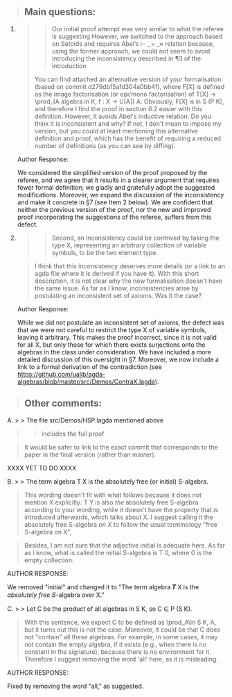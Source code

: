 > Main questions:
> ---------------
> 

1.  > > Our initial proof attempt was very similar to what the referee is
    > > suggesting
    > > However, we switched to the approach based on Setoids and requires Abel’s ⊢ _ ▹ _≈
    > > relation because, using the former approach, we could not seem to avoid introducing the
    > > inconsistency described in ¶3 of the introduction
    > 
    > You can find attached an alternative version of your formalisation
    > (based on commit d279db15afd304a0bb4f),
    > where F[X] is defined as the image factorisation (or epi/mono
    > factorisation) of T[X] -> \prod_(A algebra in K, f : X -> U[A]) A.
    > Obviously, F[X] is in S (P K), and therefore I find the proof in
    > section 6.2 easier with this definition.
    > However, it avoids Abel's inductive relation. Do you think it is
    > inconsistent and why? If not, I don't mean to impose my version, but
    > you could at least mentioning this alternative
    > definition and proof, which has the benefit of requiring a reduced
    > number of definitions (as you can see by diffing).
    
    Author Response: 
    
    We considered the simplified version of the proof proposed by the referee, and we agree that it results
    in a clearer argument that requires fewer formal definition; we gladly and gratefully adopt the suggested 
    modifications.  Moreover, we expand the discussion of the inconsistency and make it concrete in §7 (see
    Item 2 below). We are confident that neither the previous version of the proof, nor the new and improved
    proof incorporating the suggestions of the referee, suffers from this defect.


2.  > > Second, an inconsistency could be contrived by taking the
    > > type X, representing an arbitrary collection of variable symbols, to be the two element type.

    > I think that this inconsistency deserves more details (or a link to an agda file where it is derived
    > if you have it). With this short description, it is not clear why the new formalisation doesn't have 
    > the same issue. As far as I know, inconsistencies arise by postulating an inconsistent set of axioms. 
    > Was it the case?
   
    Author Response:
   
    While we did not postulate an inconsistent set of axioms, the defect was that we were not careful to 
    restrict the type X of variable symbols, leaving it arbitrary.  This makes the proof incorrect, since 
    it is not valid for all X, but only those for which there exists surjections onto the algebras in the
    class under consideration.  We have included a more detailed discussion of this oversight in §7.
    Moreover, we now include a link to a formal derivation of the contradiction
    (see https://github.com/ualib/agda-algebras/blob/master/src/Demos/ContraX.lagda).
   


> Other comments:
> ---------------

A. > > The file src/Demos/HSP.lagda mentioned above
   > > includes the full proof

   > It would be safer to link to the exact commit that corresponds to the
   > paper in the final version (rather than master).
   
   XXXX YET TO DO XXXX


B. > > The term algebra T X is the absolutely free (or initial) S-algebra.

   > This wording doesn't fit with what follows because it does not mention X explicitly: T Y is also *the* 
   > absolutely free S-algebra according to your wording, while it doesn't have the property that is 
   > introduced afterwards, which talks about X. I suggest calling it the absolutely free S-algebra *on X* 
   > to follow the usual terminology "free S-algebra on X",

   > Besides, I am not sure that the adjective initial is adequate here. As far as I know, what is called 
   > the initial S-algebra is T 0, where 0 is the empty collection.
   
   AUTHOR RESPONSE:
   
   We removed "initial" and changed it to "The term algebra 𝑻 X is the *absolutely free* 𝑆-algebra over X."

C. > > Let C be the product of all algebras in S K, so C ∈ P (S K).

   > With this sentence, we expect C to be defined as \prod_A\in S K, A, but it turns out this is not
   > the case. Moreover, it could be that C does not "contain" all these algebras. For example, in some 
   > cases, it may not contain the empty algebra, if it exists (e.g., when there is no constant in the 
   > signature), because there is no environment for it. Therefore I suggest removing the word 'all' here, 
   > as it is misleading.

   AUTHOR RESPONSE:
   
   Fixed by removing the word "all," as suggested.

